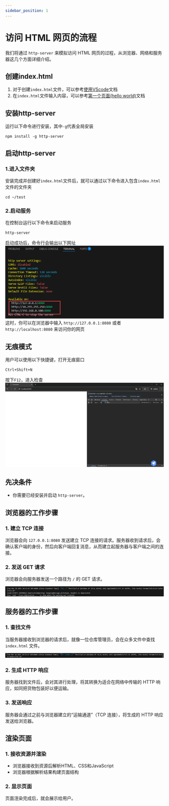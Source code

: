 ```yaml
---
sidebar_position: 1
---
```


# 访问 HTML 网页的流程

我们将通过 `http-server` 来模拟访问 HTML 网页的过程，从浏览器、网络和服务器这几个方面详细介绍。

## 创建index.html
1. 对于创建`index.html`文件，可以参考[使用VScode](https://idealjs.github.io/stack/docs/web/hello_world/use_vscode)文档
2. 在`index.html`文件输入内容，可以参考[第一个页面(hello world)](https://idealjs.github.io/stack/docs/web/hello_world/first_page)文档

## 安装http-server
运行以下命令进行安装，其中`-g`代表全局安装
```
npm install -g http-server
```

## 启动http-server
### 1.进入文件夹
安装完成并创建好`index.html`文件后，就可以通过以下命令进入包含`index.html`文件的文件夹
```
cd ~/test
```
### 2.启动服务
在控制台运行以下命令来启动服务
```
http-server
```
启动成功后，命令行会输出以下网址
![网址](./console.png)
这时，你可以在浏览器中输入 `http://127.0.0.1:8080` 或者`http://localhost:8080` 来访问你的网页

## 无痕模式
用户可以使用以下快捷键，打开无痕窗口
```
Ctrl+Shift+N
```
按下`F12`，进入检查
![无痕模式](./image.png)

## 先决条件
- 你需要已经安装并启动 `http-server`。

## 浏览器的工作步骤

### 1. 建立 TCP 连接
浏览器会向 `127.0.0.1:8080` 发送建立 TCP 连接的请求。服务器收到请求后，会确认客户端的身份，然后向客户端回复消息，从而建立起服务器与客户端之间的连接。

### 2. 发送 GET 请求
浏览器会向服务器发送一个路径为 `/` 的 GET 请求。

![请求路径](./get.png)

## 服务器的工作步骤

### 1. 查找文件
当服务器接收到浏览器的请求后，就像一位仓库管理员，会在众多文件中查找 `index.html` 文件。

![文件](./index.png)

### 2. 生成 HTTP 响应
服务器找到文件后，会对其进行处理，将其转换为适合在网络中传输的 HTTP 响应，如同把货物包装好以便运输。

### 3. 发送响应
服务器会通过之前与浏览器建立的“运输通道”（TCP 连接），将生成的 HTTP 响应发送给浏览器。

## 渲染页面

### 1. 接收资源并渲染
- 浏览器接收到资源后解析HTML、CSS和JavaScript
- 浏览器根据解析结果构建页面结构

### 2. 显示页面
页面渲染完成后，就会展示给用户。